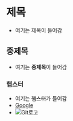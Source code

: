 # 제목
* 여기는 제목이 들어감
## 중제목
* 여기는 **중제목**이 들어감
### 햄스터
* 여기는 ~~햄스터~~가 들어감
* [Google](https://www.google.com/)
* ![Git로고](https://git-scm.com/images/logo@2x.png)